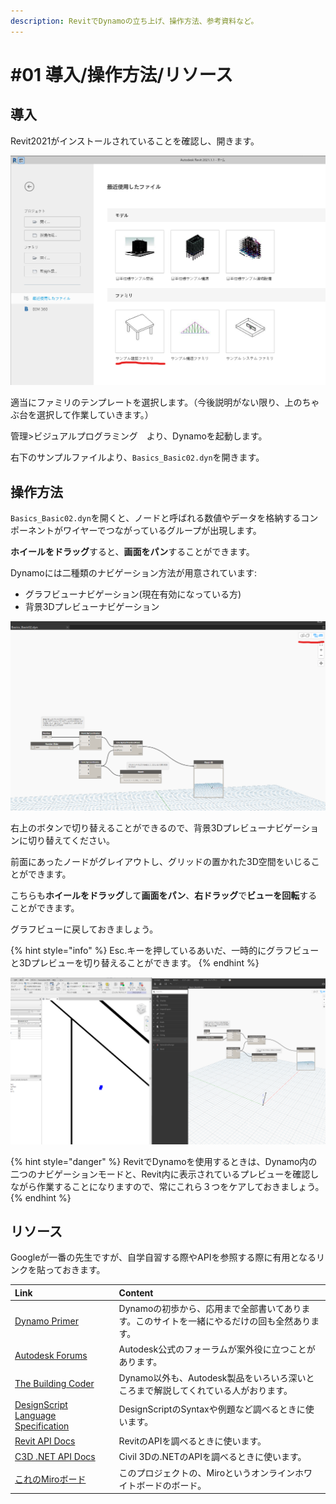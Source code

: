 ```yaml
---
description: RevitでDynamoの立ち上げ、操作方法、参考資料など。
---
```


# \#01 導入/操作方法/リソース

## 導入 

Revit2021がインストールされていることを確認し、開きます。

![&#x3061;&#x3083;&#x3076;&#x53F0;](../../.gitbook/assets/image%20%282%29.png)

適当にファミリのテンプレートを選択します。（今後説明がない限り、上のちゃぶ台を選択して作業していきます。）

管理&gt;ビジュアルプログラミング　より、Dynamoを起動します。

右下のサンプルファイルより、`Basics_Basic02.dyn`を開きます。

## 操作方法

`Basics_Basic02.dyn`を開くと、ノードと呼ばれる数値やデータを格納するコンポーネントがワイヤーでつながっているグループが出現します。

**ホイールをドラッグ**すると、**画面をパン**することができます。

Dynamoには二種類のナビゲーション方法が用意されています:

* グラフビューナビゲーション\(現在有効になっている方\)
* 背景3Dプレビューナビゲーション

![](../../.gitbook/assets/image%20%284%29.png)

右上のボタンで切り替えることができるので、背景3Dプレビューナビゲーションに切り替えてください。

前面にあったノードがグレイアウトし、グリッドの置かれた3D空間をいじることができます。

こちらも**ホイールをドラッグ**して**画面をパン**、**右ドラッグ**で**ビューを回転**することができます。

グラフビューに戻しておきましょう。

{% hint style="info" %}
Esc.キーを押しているあいだ、一時的にグラフビューと3Dプレビューを切り替えることができます。
{% endhint %}

![&#x3061;&#x3083;&#x3076;&#x53F0;&#x306E;&#x4E0B;&#x306B;&#x73FE;&#x308C;&#x308B;&#x30D7;&#x30EC;&#x30D3;&#x30E5;&#x30FC;](../../.gitbook/assets/image%20%285%29.png)

{% hint style="danger" %}
RevitでDynamoを使用するときは、Dynamo内の二つのナビゲーションモードと、Revit内に表示されているプレビューを確認しながら作業することになりますので、常にこれら３つをケアしておきましょう。
{% endhint %}

## リソース

Googleが一番の先生ですが、自学自習する際やAPIを参照する際に有用となるリンクを貼っておきます。

| Link | Content |
| :--- | :--- |
| [Dynamo Primer](https://primer.dynamobim.org/) | Dynamoの初歩から、応用まで全部書いてあります。このサイトを一緒にやるだけの回も全然あります。 |
| [Autodesk Forums](https://forums.autodesk.com/t5/revit-products/ct-p/2003) | Autodesk公式のフォーラムが案外役に立つことがあります。 |
| [The Building Coder](https://thebuildingcoder.typepad.com/blog/dynamo/) | Dynamo以外も、Autodesk製品をいろいろ深いところまで解説してくれている人がおります。 |
| [DesignScript Language Specification](https://dynamobim.org/wp-content/links/DesignScriptGuide.pdf) | DesignScriptのSyntaxや例題など調べるときに使います。 |
| [Revit API Docs](https://www.revitapidocs.com/) | RevitのAPIを調べるときに使います。 |
| [C3D .NET API Docs](http://docs.autodesk.com/CIV3D/2019/ENU/API_Reference_Guide/index.html) | Civil 3Dの.NETのAPIを調べるときに使います。 |
| [これのMiroボード](https://miro.com/app/board/o9J_kheBEAU=/) | このプロジェクトの、Miroというオンラインホワイトボードのボード。 |





